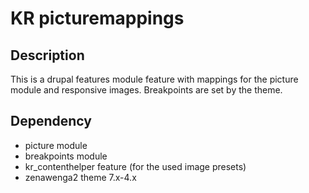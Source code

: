 # KR picturemappings

## Description

This is a drupal features module feature with mappings for the picture module and responsive images. Breakpoints are set by the theme.

## Dependency

- picture module
- breakpoints module
- kr_contenthelper feature (for the used image presets)
- zenawenga2 theme 7.x-4.x
